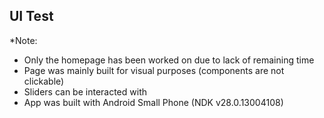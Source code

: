 ## UI Test

*Note: 
- Only the homepage has been worked on due to lack of remaining time
- Page was mainly built for visual purposes (components are not clickable)
- Sliders can be interacted with 
- App was built with Android Small Phone (NDK v28.0.13004108) 
